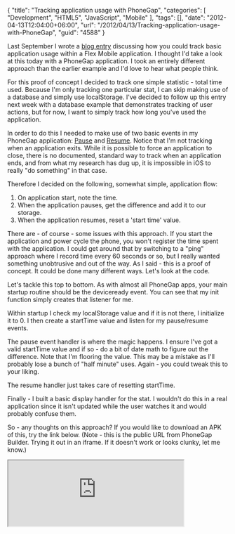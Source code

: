 {
	"title": "Tracking application usage with PhoneGap",
	"categories": [
		"Development",
		"HTML5",
		"JavaScript",
		"Mobile"
	],
	"tags": [],
	"date": "2012-04-13T12:04:00+06:00",
	"url": "/2012/04/13/Tracking-application-usage-with-PhoneGap",
	"guid": "4588"
}

Last September I wrote a <a href="http://www.raymondcamden.com/index.cfm/2011/9/24/Tracking-application-usage-with-Flex-Mobile">blog entry</a> discussing how you could track basic application usage within a Flex Mobile application. I thought I'd take a look at this today with a PhoneGap application. I took an entirely different approach than the earlier example and I'd love to hear what people think.
<!--more-->
<p>

For this proof of concept I decided to track one simple statistic - total time used. Because I'm only tracking one particular stat, I can skip making use of a database and simply use localStorage. I've decided to follow up this entry next week with a database example that demonstrates tracking of user actions, but for now, I want to simply track how long you've used the application.

<p>

In order to do this I needed to make use of two basic events in my PhoneGap application: <a href="http://docs.phonegap.com/en/1.6.0/cordova_events_events.md.html#pause">Pause</a> and <a href="http://docs.phonegap.com/en/1.6.0/cordova_events_events.md.html#resume">Resume</a>. Notice that I'm not tracking when an application exits. While it is possible to force an application to close, there is no documented, standard way to track when an application ends, and from what my research has dug up, it is impossible in iOS to really "do something" in that case. 

<p>

Therefore I decided on the following, somewhat simple, application flow:

<p>

<ol>
<li>On application start, note the time.
<li>When the application pauses, get the difference and add it to our storage.
<li>When the application resumes, reset a 'start time' value.
</ol>

<p>

There are - of course - some issues with this approach. If you start the application and power cycle the phone, you won't register the time spent with the application. I could get around that by switching to a "ping" approach where I record time every 60 seconds or so, but I really wanted something unobtrusive and out of the way. As I said - this is a proof of concept. It could be done many different ways. Let's look at the code.

<p>

<script src="https://gist.github.com/2377854.js?file=index.html"></script>

<p>

Let's tackle this top to bottom. As with almost all PhoneGap apps, your main startup routine should be the deviceready event. You can see that my init function simply creates that listener for me.

<p>

Within startup I check my localStorage value and if it is not there, I initialize it to 0. I then create a startTime value and listen for my pause/resume events.

<p>

The pause event handler is where the magic happens. I ensure I've got a valid startTime value and if so - do a bit of date math to figure out the difference. Note that I'm flooring the value. This may be a mistake as I'll probably lose a bunch of "half minute" uses. Again - you could tweak this to your liking. 

<p>

The resume handler just takes care of resetting startTime.

<p>

Finally - I built a basic display handler for the stat. I wouldn't do this in a real application since it isn't updated while the user watches it and would probably confuse them.

<p>

So - any thoughts on this approach? If you would like to download an APK of this, try the link below. (Note - this is the public URL from PhoneGap Builder. Trying it out in an iframe. If it doesn't work or looks clunky, let me know.)

<p>

<iframe src="https://build.phonegap.com/apps/100674/share" width="400"></iframe>
